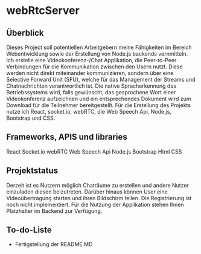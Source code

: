 
# webRtcServer

## Überblick

Dieses Project soll potentiellen Arbeitgebern meine Fähigkeiten im Bereich Webentwicklung sowie der Erstellung von Node.js backends vernmitteln. Ich erstelle eine Videokonferenz-/Chat Applikation, die Peer-to-Peer Verbindungen für die Kommunikation zwischen den Usern nutzt. Diese werden nicht direkt miteinander kommunizieren, sondern über eine Selective Forward Unit (SFU), welche für das Management der Streams und Chatnachrichten verantwortlich ist. Die native Spracherkennung des Betriebssystems wird, falls gewünscht, das gesprochene Wort einer Videokonferenz aufzeichnen und ein entsprechendes Dokument wird zum Download für die Teilnehmer bereitgestellt. Für die Erstellung des Projekts nutze ich React, socket.io, webRTC, die Web Speech Api, Node.js, Bootstrap und CSS.

## Frameworks, APIS und libraries

React
Socket.io
webRTC
Web Speech Api
Node.js
Bootstrap
Html
CSS

## Projektstatus

Derzeit ist es Nutzern möglich Chaträume zu erstellen und andere Nutzer einzuladen diesen beizutreten. Darüber hinaus können User eine Videoübertragung starten und ihren Bildschirm teilen.
Die Registrierung ist noch nicht implementiert. Für die Nutzung der Applikation stehen Ihnen Platzhalter im Backend zur Verfügung.

## To-do-Liste
- Fertigstellung der README.MD
